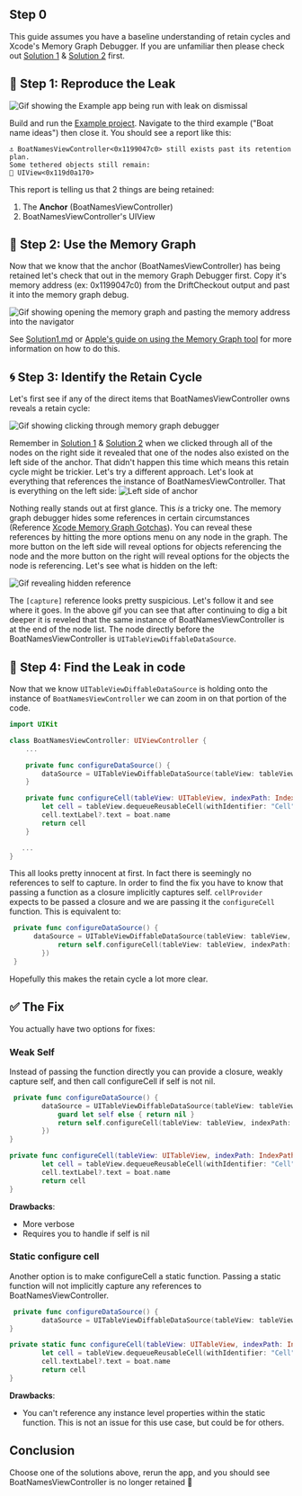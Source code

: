 ## Step 0

This guide assumes you have a baseline understanding of retain cycles and Xcode's Memory Graph Debugger. If you are unfamiliar then please check out [Solution 1](./Solution1.md) & [Solution 2](./Solution2.md) first.

## 🧪 Step 1: Reproduce the Leak

![Gif showing the Example app being run with leak on dismissal](https://driftcheck-assets.s3.us-east-1.amazonaws.com/Solution3/ReproLeak.gif)

Build and run the [Example project](DriftCheckExample/DriftCheckExample.xcodeproj). Navigate to the third example ("Boat name ideas") then close it. You should see a report like this:

```
⚓️ BoatNamesViewController<0x1199047c0> still exists past its retention plan.
Some tethered objects still remain:
🛟 UIView<0x119d0a170>
```

This report is telling us that 2 things are being retained:

1. The **Anchor** (BoatNamesViewController)
2. BoatNamesViewController's UIView

## 🧰 Step 2: Use the Memory Graph

Now that we know that the anchor (BoatNamesViewController) has being retained let's check that out in the memory Graph Debugger first. Copy it's memory address (ex: 0x1199047c0) from the DriftCheckout output and past it into the memory graph debug.

![Gif showing opening the memory graph and pasting the memory address into the navigator](https://driftcheck-assets.s3.us-east-1.amazonaws.com/Solution3/OpenMemoryGraph.gif)

See [Solution1.md](./Solution1.md) or [Apple's guide on using the Memory Graph tool](https://developer.apple.com/documentation/xcode/gathering-information-about-memory-use#Inspect-the-debug-memory-graph) for more information on how to do this.

## 🌀 Step 3: Identify the Retain Cycle

Let's first see if any of the direct items that BoatNamesViewController owns reveals a retain cycle:

![Gif showing clicking through memory graph debugger](https://driftcheck-assets.s3.us-east-1.amazonaws.com/Solution3/SelectOwnership.gif)

Remember in [Solution 1](./Solution1.md) & [Solution 2](./Solution2.md) when we clicked through all of the nodes on the right side it revealed that one of the nodes also existed on the left side of the anchor. That didn't happen this time which means this retain cycle might be trickier. Let's try a different approach. Let's look at everything that references the instance of BoatNamesViewController. That is everything on the left side:
![Left side of anchor](https://driftcheck-assets.s3.us-east-1.amazonaws.com/Solution3/LeftSide.png)

Nothing really stands out at first glance. This _is_ a tricky one. The memory graph debugger hides some references in certain circumstances (Reference [Xcode Memory Graph Gotchas](../Guides/XcodeMemoryGraphDebuggerGotchas.md)). You can reveal these references by hitting the more options menu on any node in the graph. The more button on the left side will reveal options for objects referencing the node and the more button on the right will reveal options for the objects the node is referencing. Let's see what is hidden on the left:

![Gif revealing hidden reference](https://driftcheck-assets.s3.us-east-1.amazonaws.com/Solution3/Culprit.gif)

The `[capture]` reference looks pretty suspicious. Let's follow it and see where it goes. In the above gif you can see that after continuing to dig a bit deeper it is reveled that the same instance of BoatNamesViewController is at the end of the node list. The node directly before the BoatNamesViewController is `UITableViewDiffableDataSource`.

## 🧵 Step 4: Find the Leak in code

Now that we know `UITableViewDiffableDataSource` is holding onto the instance of `BoatNamesViewController` we can zoom in on that portion of the code.

```swift
import UIKit

class BoatNamesViewController: UIViewController {
    ...

    private func configureDataSource() {
        dataSource = UITableViewDiffableDataSource(tableView: tableView, cellProvider: configureCell)
    }

    private func configureCell(tableView: UITableView, indexPath: IndexPath, boat: Boat) -> UITableViewCell? {
        let cell = tableView.dequeueReusableCell(withIdentifier: "Cell") ?? UITableViewCell(style: .default, reuseIdentifier: "Cell")
        cell.textLabel?.text = boat.name
        return cell
    }

   ...
}
```

This all looks pretty innocent at first. In fact there is seemingly no references to self to capture. In order to find the fix you have to know that passing a function as a closure implicitly captures self. `cellProvider` expects to be passed a closure and we are passing it the `configureCell` function. This is equivalent to:

```swift
 private func configureDataSource() {
      dataSource = UITableViewDiffableDataSource(tableView: tableView, cellProvider: { tableView, indexPath, item in
            return self.configureCell(tableView: tableView, indexPath: indexPath, boat: item)
        })
 }
```

Hopefully this makes the retain cycle a lot more clear.

## ✅ The Fix

You actually have two options for fixes:

### Weak Self

Instead of passing the function directly you can provide a closure, weakly capture self, and then call configureCell if self is not nil.

```swift
 private func configureDataSource() {
        dataSource = UITableViewDiffableDataSource(tableView: tableView, cellProvider: { [weak self] tableView, indexPath, item in
            guard let self else { return nil }
            return self.configureCell(tableView: tableView, indexPath: indexPath, boat: item)
        })
}

private func configureCell(tableView: UITableView, indexPath: IndexPath, boat: Boat) -> UITableViewCell? {
        let cell = tableView.dequeueReusableCell(withIdentifier: "Cell") ?? UITableViewCell(style: .default, reuseIdentifier: "Cell")
        cell.textLabel?.text = boat.name
        return cell
}
```

**Drawbacks**:

-   More verbose
-   Requires you to handle if self is nil

### Static configure cell

Another option is to make configureCell a static function. Passing a static function will not implicitly capture any references to BoatNamesViewController.

```swift
 private func configureDataSource() {
        dataSource = UITableViewDiffableDataSource(tableView: tableView, cellProvider: BoatNamesViewController.configureCell)
}

private static func configureCell(tableView: UITableView, indexPath: IndexPath, boat: Boat) -> UITableViewCell? {
        let cell = tableView.dequeueReusableCell(withIdentifier: "Cell") ?? UITableViewCell(style: .default, reuseIdentifier: "Cell")
        cell.textLabel?.text = boat.name
        return cell
}
```

**Drawbacks**:

-   You can't reference any instance level properties within the static function. This is not an issue for this use case, but could be for others.

## Conclusion

Choose one of the solutions above, rerun the app, and you should see BoatNamesViewController is no longer retained 🎊
